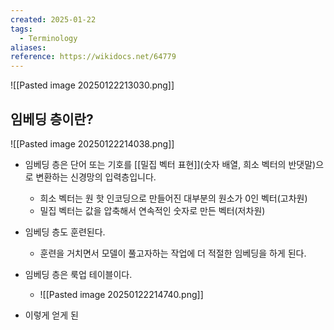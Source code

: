 ```yaml
---
created: 2025-01-22
tags:
  - Terminology
aliases: 
reference: https://wikidocs.net/64779
---
```

![[Pasted image 20250122213030.png]]

## 임베딩 층이란?
![[Pasted image 20250122214038.png]]
- 임베딩 층은 단어 또는 기호를 [[밀집 벡터 표현]](숫자 배열, 희소 벡터의 반댓말)으로 변환하는 신경망의 입력층입니다.
	- 희소 벡터는 원 핫 인코딩으로 만들어진 대부분의 원소가 0인 벡터(고차원)
	- 밀집 벡터는 값을 압축해서 연속적인 숫자로 만든 벡터(저차원)

- 임베딩 층도 훈련된다.
	- 훈련을 거치면서 모델이 풀고자하는 작업에 더 적절한 임베딩을 하게 된다.

- 임베딩 층은 룩업 테이블이다.
	- ![[Pasted image 20250122214740.png]]

- 이렇게 얻게 된 
